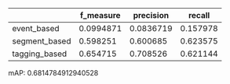 |               |   f_measure |   precision |   recall |
|---------------|-------------|-------------|----------|
| event_based   |   0.0994871 |   0.0836719 | 0.157978 |
| segment_based |   0.598251  |   0.600685  | 0.623575 |
| tagging_based |   0.654715  |   0.708526  | 0.621144 |
mAP: 0.6814784912940528
